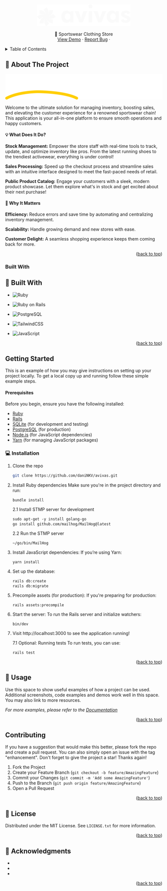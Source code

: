 <a id="readme-top"></a>
<!-- PROJECT SHIELDS -->
<!--
*** I'm using markdown "reference style" links for readability.
*** Reference links are enclosed in brackets [ ] instead of parentheses ( ).
*** See the bottom of this document for the declaration of the reference variables
*** for contributors-url, forks-url, etc. This is an optional, concise syntax you may use.
*** https://www.markdownguide.org/basic-syntax/#reference-style-links
-->

<!-- PROJECT LOGO -->
<br />
<div align="center">
  <a href="https://github.com/daniNKV/avivas">
    <img src="docs/images/horizontal.svg" alt="Logo" width="300" height="auto">
  </a>
  <p align="center">
    👟 Sportswear Clothing Store
    <br>
    <a href="https://github.com/daniNKV/avivas">View Demo</a>
    ·
    <a href="https://github.com/daniNKV/avivas/issues/new?labels=bug&template=bug-report---.md">Report Bug</a>
    ·
</div>



<!-- TABLE OF CONTENTS -->
<details>
  <summary>Table of Contents</summary>
  <ol>
    <li>
      <a href="#about-the-project">About The Project</a>
      <ul>
        <li><a href="#built-with">Built With</a></li>
      </ul>
    </li>
    <li>
      <a href="#getting-started">Getting Started</a>
      <ul>
        <li><a href="#prerequisites">Prerequisites</a></li>
        <li><a href="#installation">Installation</a></li>
      </ul>
    </li>
    <li><a href="#usage">Usage</a></li>
    <li><a href="#contributing">Contributing</a></li>
    <li><a href="#license">License</a></li>
    <li><a href="#acknowledgments">Acknowledgments</a></li>
  </ol>
</details>



<!-- ABOUT THE PROJECT -->
## 📖 About The Project

<div align="center">
    <img src="docs/images/phrase.svg" alt="Domain Phrase" width="auto" height="auto">
</div>


Welcome to the ultimate solution for managing inventory, boosting sales, and elevating the customer experience for a renowned sportswear chain! This application is your all-in-one platform to ensure smooth operations and happy customers.

#### 💡 What Does It Do?
**Stock Management:** Empower the store staff with real-time tools to track, update, and optimize inventory like pros. From the latest running shoes to the trendiest activewear, everything is under control!

**Sales Processing:** Speed up the checkout process and streamline sales with an intuitive interface designed to meet the fast-paced needs of retail.

**Public Product Catalog:** Engage your customers with a sleek, modern product showcase. Let them explore what's in stock and get excited about their next purchase!

#### 🚀 Why It Matters
**Efficiency:** Reduce errors and save time by automating and centralizing inventory management.

**Scalability:** Handle growing demand and new stores with ease.

**Customer Delight:** A seamless shopping experience keeps them coming back for more.
<p align="right">(<a href="#readme-top">back to top</a>)</p>



### Built With
## 🚀 **Built With**  

- ![Ruby](https://img.shields.io/badge/Ruby-CC342D?style=for-the-badge&logo=ruby&logoColor=white)  


- ![Ruby on Rails](https://img.shields.io/badge/Rails-CC0000?style=for-the-badge&logo=rubyonrails&logoColor=white)


- ![PostgreSQL](https://img.shields.io/badge/PostgreSQL-336791?style=for-the-badge&logo=postgresql&logoColor=white)


- ![TailwindCSS](https://img.shields.io/badge/TailwindCSS-06B6D4?style=for-the-badge&logo=tailwindcss&logoColor=white)


- ![JavaScript](https://img.shields.io/badge/JavaScript-F7DF1E?style=for-the-badge&logo=javascript&logoColor=black)     



<p align="right">(<a href="#readme-top">back to top</a>)</p>

<!-- GETTING STARTED -->
## Getting Started

This is an example of how you may give instructions on setting up your project locally.
To get a local copy up and running follow these simple example steps.

#### Prerequisites

Before you begin, ensure you have the following installed:

- [Ruby](https://www.ruby-lang.org/en/documentation/installation/)
- [Rails](https://rubyonrails.org/)
- [SQLite](https://www.sqlite.org/download.html) (for development and testing)
- [PostgreSQL](https://www.postgresql.org/download/) (for production)
- [Node.js](https://nodejs.org/en/) (for JavaScript dependencies)
- [Yarn](https://yarnpkg.com/) (for managing JavaScript packages)


### 💻 Installation
1. Clone the repo
   ```sh
   git clone https://github.com/daniNKV/avivas.git
   ```
2. Install Ruby dependencies
    Make sure you're in the project directory and run:
    ```
    bundle install
    ```
   2.1 Install STMP server for development
    ```
    sudo apt-get -y install golang-go
    go install github.com/mailhog/MailHog@latest
    ```
   2.2 Run the STMP server
    ```
    ~/go/bin/MailHog
    ```

3. Install JavaScript dependencies:
    If you’re using Yarn:
    ```
    yarn install
    ```

4. Set up the database:
    ```
    rails db:create
    rails db:migrate
    ```

5. Precompile assets (for production):
    If you're preparing for production:
    ```
    rails assets:precompile
    ```

6. Start the server:
    To run the Rails server and initialize watchers:
    ```
    bin/dev
    ```

7. Visit http://localhost:3000 to see the application running!

    7.1 Optional: Running tests
    To run tests, you can use:
    ```
    rails test
    ```


<p align="right">(<a href="#readme-top">back to top</a>)</p>



<!-- USAGE EXAMPLES -->
## 🚀 Usage

Use this space to show useful examples of how a project can be used. Additional screenshots, code examples and demos work well in this space. You may also link to more resources.

_For more examples, please refer to the [Documentation](https://example.com)_

<p align="right">(<a href="#readme-top">back to top</a>)</p>


<!-- ROADMAP
## Roadmap

- [ ] Feature 1
- [ ] Feature 2
- [ ] Feature 3
    - [ ] Nested Feature

See the [open issues](https://github.com/github_username/repo_name/issues) for a full list of proposed features (and known issues).

<p align="right">(<a href="#readme-top">back to top</a>)</p> -->



<!-- CONTRIBUTING -->
## Contributing
If you have a suggestion that would make this better, please fork the repo and create a pull request. You can also simply open an issue with the tag "enhancement".
Don't forget to give the project a star! Thanks again!

1. Fork the Project
2. Create your Feature Branch (`git checkout -b feature/AmazingFeature`)
3. Commit your Changes (`git commit -m 'Add some AmazingFeature'`)
4. Push to the Branch (`git push origin feature/AmazingFeature`)
5. Open a Pull Request

<p align="right">(<a href="#readme-top">back to top</a>)</p>


<!-- LICENSE -->
## 📝 License

Distributed under the MIT License. See `LICENSE.txt` for more information.

<p align="right">(<a href="#readme-top">back to top</a>)</p>


<!-- ACKNOWLEDGMENTS -->
## 🙏 Acknowledgments

* []()
* []()
* []()

<p align="right">(<a href="#readme-top">back to top</a>)</p>



<!-- MARKDOWN LINKS & IMAGES -->
<!-- https://www.markdownguide.org/basic-syntax/#reference-style-links -->
[contributors-shield]: https://img.shields.io/github/contributors/github_username/repo_name.svg?style=for-the-badge
[contributors-url]: https://github.com/github_username/repo_name/graphs/contributors
[forks-shield]: https://img.shields.io/github/forks/github_username/repo_name.svg?style=for-the-badge
[forks-url]: https://github.com/github_username/repo_name/network/members
[stars-shield]: https://img.shields.io/github/stars/github_username/repo_name.svg?style=for-the-badge
[stars-url]: https://github.com/github_username/repo_name/stargazers
[issues-shield]: https://img.shields.io/github/issues/github_username/repo_name.svg?style=for-the-badge
[issues-url]: https://github.com/github_username/repo_name/issues
[license-shield]: https://img.shields.io/github/license/github_username/repo_name.svg?style=for-the-badge
[license-url]: https://github.com/github_username/repo_name/blob/master/LICENSE.txt
[linkedin-shield]: https://img.shields.io/badge/-LinkedIn-black.svg?style=for-the-badge&logo=linkedin&colorB=555
[linkedin-url]: https://linkedin.com/in/linkedin_username
[product-screenshot]: images/screenshot.png
